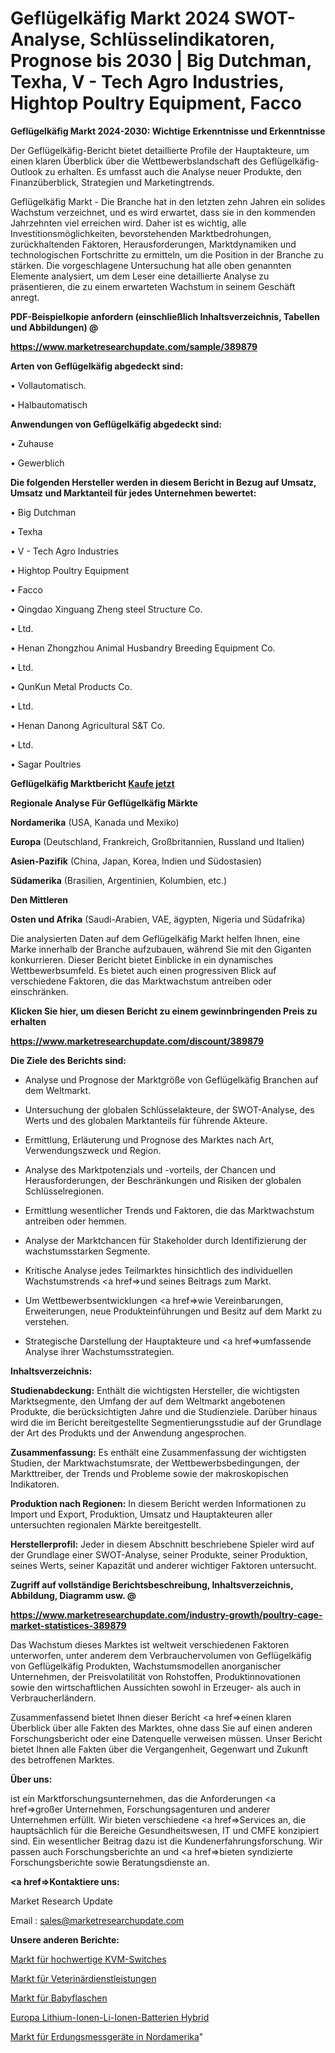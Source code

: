 # Geflügelkäfig Markt 2024 SWOT-Analyse, Schlüsselindikatoren, Prognose bis 2030 | Big Dutchman, Texha, V - Tech Agro Industries, Hightop Poultry Equipment, Facco

<strong>Geflügelkäfig Markt 2024-2030: Wichtige Erkenntnisse und Erkenntnisse</strong>

Der Geflügelkäfig-Bericht bietet detaillierte Profile der Hauptakteure, um einen klaren Überblick über die Wettbewerbslandschaft des Geflügelkäfig-Outlook zu erhalten. Es umfasst auch die Analyse neuer Produkte, den Finanzüberblick, Strategien und Marketingtrends.

Geflügelkäfig Markt - Die Branche hat in den letzten zehn Jahren ein solides Wachstum verzeichnet, und es wird erwartet, dass sie in den kommenden Jahrzehnten viel erreichen wird. Daher ist es wichtig, alle Investitionsmöglichkeiten, bevorstehenden Marktbedrohungen, zurückhaltenden Faktoren, Herausforderungen, Marktdynamiken und technologischen Fortschritte zu ermitteln, um die Position in der Branche zu stärken. Die vorgeschlagene Untersuchung hat alle oben genannten Elemente analysiert, um dem Leser eine detaillierte Analyse zu präsentieren, die zu einem erwarteten Wachstum in seinem Geschäft anregt.



<strong><b>PDF-Beispielkopie anfordern (einschließlich Inhaltsverzeichnis, Tabellen und Abbildungen) @ </b></strong>

<strong><a href=https://www.marketresearchupdate.com/sample/389879>

<strong>https://www.marketresearchupdate.com/sample/389879</u></a></strong></strong>



<strong>Arten von Geflügelkäfig abgedeckt sind:</strong>

• Vollautomatisch.

• Halbautomatisch



<strong>Anwendungen von Geflügelkäfig abgedeckt sind:</strong>

• Zuhause

• Gewerblich



<strong>Die folgenden Hersteller werden in diesem Bericht in Bezug auf Umsatz, Umsatz und Marktanteil für jedes Unternehmen bewertet:</strong>

• Big Dutchman

• Texha

• V - Tech Agro Industries

• Hightop Poultry Equipment

• Facco

• Qingdao Xinguang Zheng steel Structure Co.

• Ltd.

• Henan Zhongzhou Animal Husbandry Breeding Equipment Co.

• Ltd.

• QunKun Metal Products Co.

• Ltd.

• Henan Danong Agricultural S&T Co.

• Ltd.

• Sagar Poultries



<strong>Geflügelkäfig Marktbericht <a href=https://www.marketresearchupdate.com/buynow/389879>Kaufe jetzt</a></strong>



<strong>Regionale Analyse Für Geflügelkäfig Märkte</strong>



<strong>Nordamerika</strong> (USA, Kanada und Mexiko)



<strong>Europa</strong> (Deutschland, Frankreich, Großbritannien, Russland und Italien)



<strong>Asien-Pazifik</strong> (China, Japan, Korea, Indien und Südostasien)



<strong>Südamerika</strong> (Brasilien, Argentinien, Kolumbien, etc.)



<strong>Den Mittleren</strong> 

<strong>Osten und Afrika</strong> (Saudi-Arabien, VAE, ägypten, Nigeria und Südafrika)

Die analysierten Daten auf dem Geflügelkäfig Markt helfen Ihnen, eine Marke innerhalb der Branche aufzubauen, während Sie mit den Giganten konkurrieren. Dieser Bericht bietet Einblicke in ein dynamisches Wettbewerbsumfeld. Es bietet auch einen progressiven Blick auf verschiedene Faktoren, die das Marktwachstum antreiben oder einschränken.



<strong>Klicken Sie hier, um diesen Bericht zu einem gewinnbringenden Preis zu erhalten
</strong>

<strong><a href=https://www.marketresearchupdate.com/discount/389879>https://www.marketresearchupdate.com/discount/389879</b></u></strong></a>



<strong>Die Ziele des Berichts sind:</strong>

- Analyse und Prognose der Marktgröße von Geflügelkäfig Branchen auf dem Weltmarkt.

- Untersuchung der globalen Schlüsselakteure, der SWOT-Analyse, des Werts und des globalen Marktanteils für führende Akteure.

- Ermittlung, Erläuterung und Prognose des Marktes nach Art, Verwendungszweck und Region.

- Analyse des Marktpotenzials und -vorteils, der Chancen und Herausforderungen, der Beschränkungen und Risiken der globalen Schlüsselregionen.

- Ermittlung wesentlicher Trends und Faktoren, die das Marktwachstum antreiben oder hemmen.

- Analyse der Marktchancen für Stakeholder durch Identifizierung der wachstumsstarken Segmente.

- Kritische Analyse jedes Teilmarktes hinsichtlich des individuellen Wachstumstrends <a href=>und</a> seines Beitrags zum Markt.

- Um Wettbewerbsentwicklungen <a href=>wie</a> Vereinbarungen, Erweiterungen, neue Produkteinführungen und Besitz auf dem Markt zu verstehen.

- Strategische Darstellung der Hauptakteure und <a href=>umfas</a>sende Analyse ihrer Wachstumsstrategien.



<strong>Inhaltsverzeichnis:</strong>



<strong>Studienabdeckung:</strong> Enthält die wichtigsten Hersteller, die wichtigsten Marktsegmente, den Umfang der auf dem Weltmarkt angebotenen Produkte, die berücksichtigten Jahre und die Studienziele. Darüber hinaus wird die im Bericht bereitgestellte Segmentierungsstudie auf der Grundlage der Art des Produkts und der Anwendung angesprochen.



<strong>Zusammenfassung:</strong> Es enthält eine Zusammenfassung der wichtigsten Studien, der Marktwachstumsrate, der Wettbewerbsbedingungen, der Markttreiber, der Trends und Probleme sowie der makroskopischen Indikatoren.



<strong>Produktion nach Regionen:</strong> In diesem Bericht werden Informationen zu Import und Export, Produktion, Umsatz und Hauptakteuren aller untersuchten regionalen Märkte bereitgestellt.



<strong>Herstellerprofil:</strong> Jeder in diesem Abschnitt beschriebene Spieler wird auf der Grundlage einer SWOT-Analyse, seiner Produkte, seiner Produktion, seines Werts, seiner Kapazität und anderer wichtiger Faktoren untersucht.



<strong><b>Zugriff auf vollständige Berichtsbeschreibung, Inhaltsverzeichnis, Abbildung, Diagramm usw. @ </b></strong>

<strong><a href=https://www.marketresearchupdate.com/industry-growth/poultry-cage-market-statistices-389879>https://www.marketresearchupdate.com/industry-growth/poultry-cage-market-statistices-389879</a></strong>

Das Wachstum dieses Marktes ist weltweit verschiedenen Faktoren unterworfen, unter anderem dem Verbrauchervolumen von Geflügelkäfig von Geflügelkäfig Produkten, Wachstumsmodellen anorganischer Unternehmen, der Preisvolatilität von Rohstoffen, Produktinnovationen sowie den wirtschaftlichen Aussichten sowohl in Erzeuger- als auch in Verbraucherländern.

Zusammenfassend bietet Ihnen dieser Bericht <a href=>einen</a> klaren Überblick über alle Fakten des Marktes, ohne dass Sie auf einen anderen Forschungsbericht oder eine Datenquelle verweisen müssen. Unser Bericht bietet Ihnen alle Fakten über die Vergangenheit, Gegenwart und Zukunft des betroffenen Marktes.



<strong>Über uns:</strong>

 ist ein Marktforschungsunternehmen, das die Anforderungen <a href=>großer</a> Unternehmen, Forschungsagenturen und anderer Unternehmen erfüllt. Wir bieten verschiedene <a href=>Services</a> an, die hauptsächlich für die Bereiche Gesundheitswesen, IT und CMFE konzipiert sind. Ein wesentlicher Beitrag dazu ist die Kundenerfahrungsforschung. Wir passen auch Forschungsberichte an und <a href=>bieten</a> syndizierte Forschungsberichte sowie Beratungsdienste an.



<strong><a href=>Kontaktiere uns:</a></strong>

Market Research Update

Email : sales@marketresearchupdate.com



<strong>Unsere anderen Berichte:</strong>

<a href=https://www.linkedin.com/pulse/high-class-kvm-switches-market-size-growth-set-surge-significantly>Markt für hochwertige KVM-Switches</a>

<a href=https://www.linkedin.com/pulse/veterinary-services-market-size-trends-consumption-future>Markt für Veterinärdienstleistungen</a>

<a href=https://www.linkedin.com/pulse/baby-feeding-bottles-market-size-trends-consumption>Markt für Babyflaschen</a>

<a href=https://www.linkedin.com/pulse/europe-lithium-ion-li-ion-batteries-hybrid>Europa Lithium-Ionen-Li-Ionen-Batterien Hybrid</a>

<a href=https://www.linkedin.com/pulse/north-america-earth-ground-testers-market-challenges>Markt für Erdungsmessgeräte in Nordamerika</a>"
